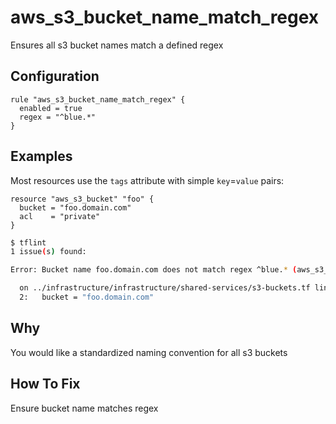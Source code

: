 # aws_s3_bucket_name_match_regex

Ensures all s3 bucket names match a defined regex

## Configuration

```hcl
rule "aws_s3_bucket_name_match_regex" {
  enabled = true
  regex = "^blue.*"
}
```

## Examples

Most resources use the `tags` attribute with simple `key`=`value` pairs:

```hcl
resource "aws_s3_bucket" "foo" {
  bucket = "foo.domain.com"
  acl    = "private"
}
```

```sh
$ tflint
1 issue(s) found:

Error: Bucket name foo.domain.com does not match regex ^blue.* (aws_s3_bucket_name_match_regex)

  on ../infrastructure/infrastructure/shared-services/s3-buckets.tf line 2:
  2:   bucket = "foo.domain.com"
```

## Why

You would like a standardized naming convention for all s3 buckets

## How To Fix

Ensure bucket name matches regex
